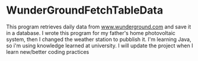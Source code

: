 # WunderGroundFetchTableData
This program retrieves daily data from www.wunderground.com and save it in a database.
I wrote this program for my father's home photovoltaic system, then I changed the weather station to pubblish it.
I'm learning Java, so i'm using knowledge learned at university. I will update the project when I learn new/better coding practices
